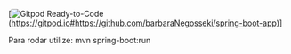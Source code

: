 [![Gitpod Ready-to-Code](https://img.shields.io/badge/Gitpod-Ready--to--Code-blue?logo=gitpod)(https://gitpod.io#https://github.com/barbaraNegosseki/spring-boot-app)]

Para rodar utilize: mvn spring-boot:run